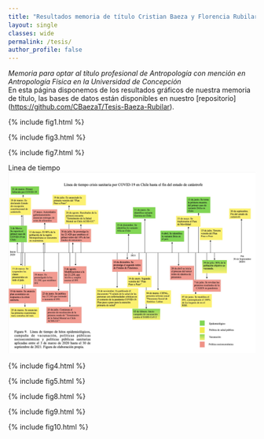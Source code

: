 ```yaml
---
title: "Resultados memoria de título Cristian Baeza y Florencia Rubilar"
layout: single
classes: wide
permalink: /tesis/
author_profile: false
---
```


_Memoria para optar al título profesional de Antropología con mención en Antropología Física en la Universidad de Concepción_  
En esta página disponemos de los resultados gráficos de nuestra memoria de título, las bases de datos están disponibles en nuestro [repositorio] (https://github.com/CBaezaT/Tesis-Baeza-Rubilar). 
  
{% include fig1.html %}  

{% include fig3.html %}  

{% include fig7.html %}  

Linea de tiempo  
![linea de tiempo](/assets/images/linea-tesis.jpg)  
  
{% include fig4.html %}  

{% include fig5.html %}  

{% include fig8.html %}  

{% include fig9.html %}  

{% include fig10.html %}  